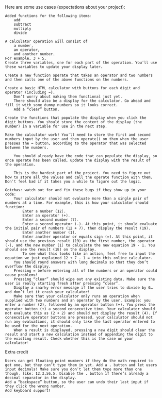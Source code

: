 Here are some use cases (expectations about your project):

    Added functions for the following items:
        add
        subtract
        multiply
        divide

    A calculator operation will consist of 
        a number, 
        an operator, 
        and another number. 
    For example, 3 + 5. 
    Create three variables, one for each part of the operation. You’ll use these variables to update your display later.

    Create a new function operate that takes an operator and two numbers and then calls one of the above functions on the numbers.

    Create a basic HTML calculator with buttons for each digit and operator (including =).
        Don’t worry about making them functional just yet.
        There should also be a display for the calculator. Go ahead and fill it with some dummy numbers so it looks correct.
        Add a “clear” button.

    Create the functions that populate the display when you click the digit buttons. You should store the content of the display (the number) in a variable for use in the next step.

    Make the calculator work! You’ll need to store the first and second numbers input by the user and then operate() on them when the user presses the = button, according to the operator that was selected between the numbers.

        You should already have the code that can populate the display, so once operate has been called, update the display with the result of the operation.

        This is the hardest part of the project. You need to figure out how to store all the values and call the operate function with them. Don’t feel bad if it takes you a while to figure out the logic.

    Gotchas: watch out for and fix these bugs if they show up in your code:
        Your calculator should not evaluate more than a single pair of numbers at a time. For example, this is how your calculator should function:
            Enter a number (12).
            Enter an operator (+).
            Enter a second number (7).
            Enter a second operator (-). At this point, it should evaluate the initial pair of numbers (12 + 7), then display the result (19).
            Enter another number (1).
            Enter another operator or equals sign (=). At this point, it should use the previous result (19) as the first number, the operator (-), and the new number (1) to calculate the new equation 19 - 1. You should see the result (18) on the display.
            To see what this looks like in action, feel free to input the equation we just explained 12 + 7 - 1 = into this online calculator.
        You should round answers with long decimals so that they don’t overflow the display.
        Pressing = before entering all of the numbers or an operator could cause problems!
        Pressing “clear” should wipe out any existing data. Make sure the user is really starting fresh after pressing “clear”.
        Display a snarky error message if the user tries to divide by 0… and don’t let it crash your calculator!
        Make sure that your calculator only runs an operation when supplied with two numbers and an operator by the user. Example: you enter a number (2), followed by an operator button (+). You press the operator button (+) a second consecutive time. Your calculator should not evaluate this as (2 + 2) and should not display the result (4). If consecutive operator buttons are pressed, your calculator should not run any evaluations, it should only take the last operator entered to be used for the next operation.
        When a result is displayed, pressing a new digit should clear the result and start a new calculation instead of appending the digit to the existing result. Check whether this is the case on your calculator!

Extra credit

    Users can get floating point numbers if they do the math required to get one, but they can’t type them in yet. Add a . button and let users input decimals! Make sure you don’t let them type more than one though, like: 12.3.56.5. Disable the . button if there’s already a decimal separator in the display.
    Add a “backspace” button, so the user can undo their last input if they click the wrong number.
    Add keyboard support!
